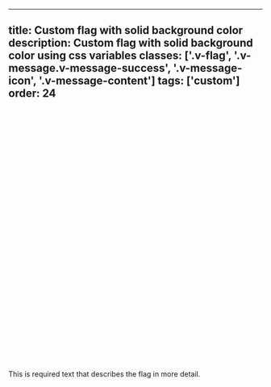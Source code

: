 <!--
 *              Copyright (c) 2025 Visa, Inc.
 *
 * Licensed under the Apache License, Version 2.0 (the "License");
 * you may not use this file except in compliance with the License.
 * You may obtain a copy of the License at
 *
 *         http://www.apache.org/licenses/LICENSE-2.0
 *
 * Unless required by applicable law or agreed to in writing, software
 * distributed under the License is distributed on an "AS IS" BASIS,
 * WITHOUT WARRANTIES OR CONDITIONS OF ANY KIND, either express or implied.
 * See the License for the specific language governing permissions and
 * limitations under the License.
 *
 -->
---
title: Custom flag with solid background color
description: Custom flag with solid background color using css variables 
classes: ['.v-flag', '.v-message.v-message-success', '.v-message-icon', '.v-message-content']
tags: ['custom']
order: 24
---

<style>
  .my-solid-flag { --v-message-background-success: var(--palette-messaging-graphics-positive); --v-message-background: var(--palette-messaging-graphics-positive); --v-message-flag-content-color: var(--palette-default-text-on-active); --v-message-icon-color: var(--palette-default-text-on-active); --v-message-border-block-end-size: 0px; }
</style>
<div class="v-message v-message-success v-flag my-solid-flag">
  <svg aria-hidden="true" class="v-icon v-icon-visa v-icon-low v-message-icon" focusable="false" viewbox="0 0 24 24">
    <use href="#visa-success-low">
    </use>
  </svg>
  <div class="v-message-content v-pl-2 v-pb-2">
    <p>
      This is required text that describes the flag in more detail.
    </p>
  </div>
</div>
